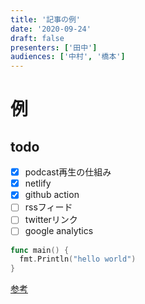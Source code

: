 ```yaml
---
title: '記事の例'
date: '2020-09-24'
draft: false
presenters: ['田中']
audiences: ['中村', '橋本']
---
```


# 例

## todo

- [x] podcast再生の仕組み
- [x] netlify
- [x] github action
- [ ] rssフィード
- [ ] twitterリンク
- [ ] google analytics

```go
func main() {
  fmt.Println("hello world")
}
```

[参考](https://nextjs.org/learn/basics/create-nextjs-app?utm_source=next-site&utm_medium=nav-cta&utm_campaign=next-website)

